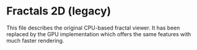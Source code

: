 # Fractals 2D (legacy)

This file describes the original CPU-based fractal viewer. It has been replaced by the GPU implementation which offers the same features with much faster rendering.
